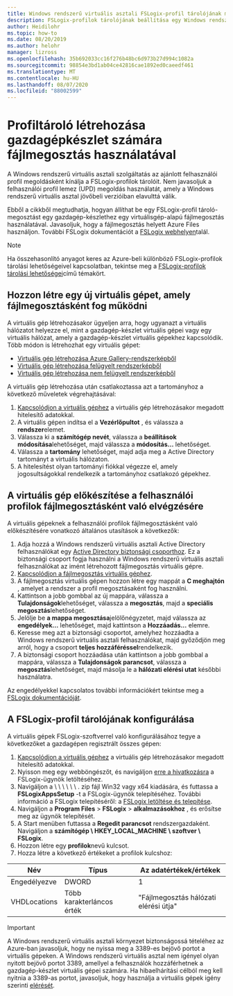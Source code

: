 ```yaml
---
title: Windows rendszerű virtuális asztali FSLogix-profil tárolójának megosztása – Azure
description: FSLogix-profilok tárolójának beállítása egy Windows rendszerű virtuális asztali készlethez virtuális gépi alapú fájlmegosztás használatával.
author: Heidilohr
ms.topic: how-to
ms.date: 08/20/2019
ms.author: helohr
manager: lizross
ms.openlocfilehash: 35b692033cc16f276b48bc6d973b27d994c1082a
ms.sourcegitcommit: 98854e3bd1ab04ce42816cae1892ed0caeedf461
ms.translationtype: MT
ms.contentlocale: hu-HU
ms.lasthandoff: 08/07/2020
ms.locfileid: "88002599"
---
```

# <a name="create-a-profile-container-for-a-host-pool-using-a-file-share"></a>Profiltároló létrehozása gazdagépkészlet számára fájlmegosztás használatával

A Windows rendszerű virtuális asztali szolgáltatás az ajánlott felhasználói profil megoldásként kínálja a FSLogix-profilok tárolóit. Nem javasoljuk a felhasználói profil lemez (UPD) megoldás használatát, amely a Windows rendszerű virtuális asztal jövőbeli verzióiban elavulttá válik.

Ebből a cikkből megtudhatja, hogyan állíthat be egy FSLogix-profil tároló-megosztást egy gazdagép-készlethez egy virtuálisgép-alapú fájlmegosztás használatával. Javasoljuk, hogy a fájlmegosztás helyett Azure Files használjon. További FSLogix dokumentációt a [FSLogix webhelyen](https://docs.fslogix.com/)talál.

>[!NOTE]
>Ha összehasonlító anyagot keres az Azure-beli különböző FSLogix-profilok tárolási lehetőségeivel kapcsolatban, tekintse meg a [FSLogix-profilok tárolási lehetőségei](store-fslogix-profile.md)című témakört.

## <a name="create-a-new-virtual-machine-that-will-act-as-a-file-share"></a>Hozzon létre egy új virtuális gépet, amely fájlmegosztásként fog működni

A virtuális gép létrehozásakor ügyeljen arra, hogy ugyanazt a virtuális hálózatot helyezze el, mint a gazdagép-készlet virtuális gépei vagy egy virtuális hálózat, amely a gazdagép-készlet virtuális gépekhez kapcsolódik. Több módon is létrehozhat egy virtuális gépet:

- [Virtuális gép létrehozása Azure Gallery-rendszerképből](../virtual-machines/windows/quick-create-portal.md#create-virtual-machine)
- [Virtuális gép létrehozása felügyelt rendszerképből](../virtual-machines/windows/create-vm-generalized-managed.md)
- [Virtuális gép létrehozása nem felügyelt rendszerképből](https://github.com/Azure/azure-quickstart-templates/tree/master/101-vm-from-user-image)

A virtuális gép létrehozása után csatlakoztassa azt a tartományhoz a következő műveletek végrehajtásával:

1. [Kapcsolódjon a virtuális géphez](../virtual-machines/windows/quick-create-portal.md#connect-to-virtual-machine) a virtuális gép létrehozásakor megadott hitelesítő adatokkal.
2. A virtuális gépen indítsa el a **Vezérlőpultot** , és válassza a **rendszer**elemet.
3. Válassza ki a **számítógép nevét**, válassza a **beállítások módosítása**lehetőséget, majd válassza a **módosítás...** lehetőséget.
4. Válassza a **tartomány** lehetőséget, majd adja meg a Active Directory tartományt a virtuális hálózaton.
5. A hitelesítést olyan tartományi fiókkal végezze el, amely jogosultságokkal rendelkezik a tartományhoz csatlakozó gépekhez.

## <a name="prepare-the-virtual-machine-to-act-as-a-file-share-for-user-profiles"></a>A virtuális gép előkészítése a felhasználói profilok fájlmegosztásként való elvégzésére

A virtuális gépeknek a felhasználói profilok fájlmegosztásként való előkészítésére vonatkozó általános utasítások a következők:

1. Adja hozzá a Windows rendszerű virtuális asztali Active Directory felhasználókat egy [Active Directory biztonsági csoporthoz](/windows/security/identity-protection/access-control/active-directory-security-groups/). Ez a biztonsági csoport fogja használni a Windows rendszerű virtuális asztali felhasználókat az imént létrehozott fájlmegosztás virtuális gépre.
2. [Kapcsolódjon a fájlmegosztás virtuális géphez](../virtual-machines/windows/quick-create-portal.md#connect-to-virtual-machine).
3. A fájlmegosztás virtuális gépen hozzon létre egy mappát a **C meghajtón** , amelyet a rendszer a profil megosztásaként fog használni.
4. Kattintson a jobb gombbal az új mappára, válassza a **Tulajdonságok**lehetőséget, válassza a **megosztás**, majd a **speciális megosztás**lehetőséget.
5. Jelölje be **a mappa megosztása**jelölőnégyzetet, majd válassza az **engedélyek...** lehetőséget, majd kattintson a **Hozzáadás...** elemre.
6. Keresse meg azt a biztonsági csoportot, amelyhez hozzáadta a Windows rendszerű virtuális asztali felhasználókat, majd győződjön meg arról, hogy a csoport **teljes hozzáféréssel**rendelkezik.
7. A biztonsági csoport hozzáadása után kattintson a jobb gombbal a mappára, válassza a **Tulajdonságok parancsot**, válassza a **megosztás**lehetőséget, majd másolja le a **hálózati elérési utat** későbbi használatra.

Az engedélyekkel kapcsolatos további információkért tekintse meg a [FSLogix dokumentációját](/fslogix/fslogix-storage-config-ht/).

## <a name="configure-the-fslogix-profile-container"></a>A FSLogix-profil tárolójának konfigurálása

A virtuális gépek FSLogix-szoftverrel való konfigurálásához tegye a következőket a gazdagépen regisztrált összes gépen:

1. [Kapcsolódjon a virtuális géphez](../virtual-machines/windows/quick-create-portal.md#connect-to-virtual-machine) a virtuális gép létrehozásakor megadott hitelesítő adatokkal.
2. Nyisson meg egy webböngészőt, és navigáljon [erre a hivatkozásra](https://go.microsoft.com/fwlink/?linkid=2084562) a FSLogix-ügynök letöltéséhez.
3. Navigáljon a \\ \\ \\ \\ \\ \\ . zip fájl Win32 vagy x64 kiadására, és futtassa a **FSLogixAppsSetup** -t a FSLogix-ügynök telepítéséhez.  További információ a FSLogix telepítéséről: a [FSLogix letöltése és telepítése](/fslogix/install-ht/).
4. Navigáljon a **Program Files**  >  **FSLogix**  >  **alkalmazásokhoz** , és erősítse meg az ügynök telepítését.
5. A Start menüben futtassa a **Regedit parancsot** rendszergazdaként. Navigáljon a **számítógép \\ HKEY_LOCAL_MACHINE \\ szoftver \\ FSLogix**.
6. Hozzon létre egy **profilok**nevű kulcsot.
7. Hozza létre a következő értékeket a profilok kulcshoz:

| Név                | Típus               | Az adatértékek/értékek                        |
|---------------------|--------------------|-----------------------------------|
| Engedélyezve             | DWORD              | 1                                 |
| VHDLocations        | Több karakterláncos érték | "Fájlmegosztás hálózati elérési útja"     |

>[!IMPORTANT]
>A Windows rendszerű virtuális asztali környezet biztonságossá tételéhez az Azure-ban javasoljuk, hogy ne nyissa meg a 3389-es bejövő portot a virtuális gépeken. A Windows rendszerű virtuális asztal nem igényel olyan nyitott bejövő portot 3389, amellyel a felhasználók hozzáférhetnek a gazdagép-készlet virtuális gépei számára. Ha hibaelhárítási célból meg kell nyitnia a 3389-as portot, javasoljuk, hogy használja a virtuális gépek igény szerinti [elérését](../security-center/security-center-just-in-time.md).
